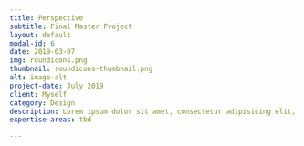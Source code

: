 ```yaml
---
title: Perspective
subtitle: Final Master Project
layout: default
modal-id: 6
date: 2019-03-07
img: roundicons.png
thumbnail: roundicons-thumbnail.png
alt: image-alt
project-date: July 2019
client: Myself
category: Design
description: Lorem ipsum dolor sit amet, consectetur adipisicing elit, sed do eiusmod tempor incididunt ut labore et dolore magna aliqua. Ut enim ad minim veniam, quis nostrud exercitation ullamco laboris nisi ut aliquip ex ea commodo consequat. Duis aute irure dolor in reprehenderit in voluptate velit esse cillum dolore eu fugiat nulla pariatur. Excepteur sint occaecat cupidatat non proident, sunt in culpa qui officia deserunt mollit anim id est laborum.
expertise-areas: tbd

---
```

